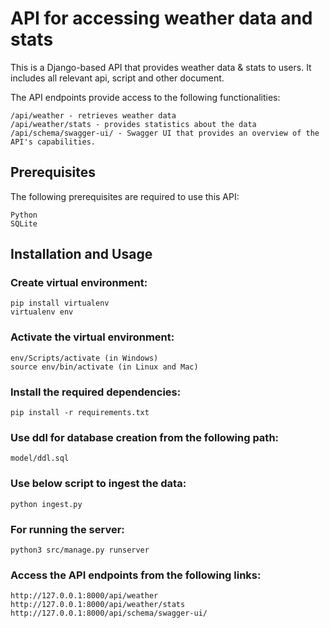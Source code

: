  # API for accessing weather data and stats
 This is a Django-based API that provides weather data & stats to users. It includes all relevant api, script and other document.

The API endpoints provide access to the following functionalities:

    /api/weather - retrieves weather data
    /api/weather/stats - provides statistics about the data
    /api/schema/swagger-ui/ - Swagger UI that provides an overview of the API's capabilities.

## Prerequisites

The following prerequisites are required to use this API:

    Python
    SQLite

## Installation and Usage

### Create virtual environment:

    pip install virtualenv
    virtualenv env

### Activate the virtual environment:

    env/Scripts/activate (in Windows)
    source env/bin/activate (in Linux and Mac)

### Install the required dependencies:

    pip install -r requirements.txt

### Use ddl for database creation from the following path:


    model/ddl.sql

### Use below script to ingest the data:

    python ingest.py

### For running the server:

    python3 src/manage.py runserver

### Access the API endpoints from the following links:

    http://127.0.0.1:8000/api/weather
    http://127.0.0.1:8000/api/weather/stats
    http://127.0.0.1:8000/api/schema/swagger-ui/